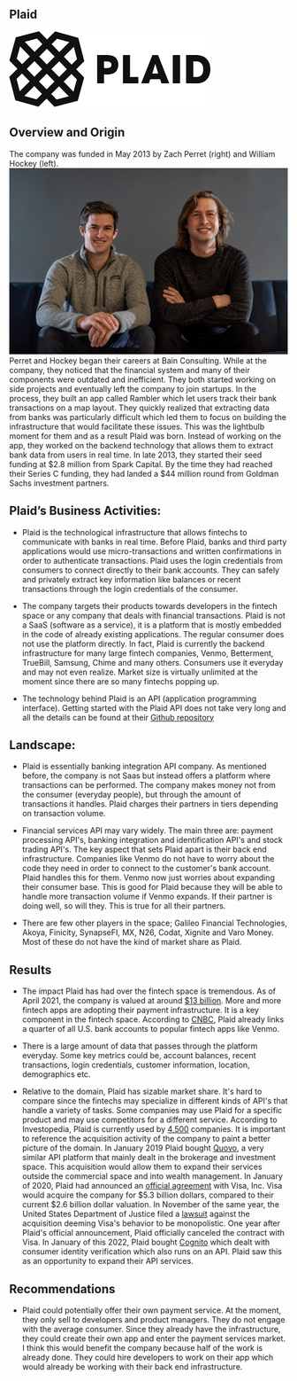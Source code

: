 ## **Plaid**
![logo](https://github.com/Gsilvera24/Plaid/blob/main/plaidlogo.png)

## Overview and Origin

The company was funded in May 2013 by Zach Perret (right) and William Hockey (left). 
![](https://github.com/Gsilvera24/Plaid/blob/main/founders.jpg)
Perret and Hockey began their careers at Bain Consulting. While at the company, they noticed that the financial system and many of their components were outdated and inefficient. They both started working on side projects and eventually left the company to join startups. In the process, they built an app called Rambler which let users track their bank transactions on a map layout. They quickly realized that extracting data from banks was particularly difficult which led them to focus on building the infrastructure that would facilitate these issues. This was the lightbulb moment for them and as a result Plaid was born. Instead of working on the app, they worked on the backend technology that allows them to extract bank data from users in real time. In late 2013, they started their seed funding at  $2.8 million from Spark Capital. By the time they had reached their Series C funding, they had landed a $44 million round from Goldman Sachs investment partners. 

## Plaid’s Business Activities:

* Plaid is the technological infrastructure that allows fintechs to communicate with banks in real time. Before Plaid, banks and third party applications would use micro-transactions and written confirmations in order to authenticate transactions. Plaid uses the login credentials from consumers to connect directly to their bank accounts. They can safely and privately extract key information like balances or recent transactions through the login credentials of the consumer.  

* The company targets their products towards developers in the fintech space or any company that deals with financial transactions. Plaid is not a SaaS (software as a service), it is a platform that is mostly embedded in the code of already existing applications. The regular consumer does not use the platform directly. In fact, Plaid is currently the backend infrastructure for many large fintech companies, Venmo, Betterment, TrueBill, Samsung, Chime and many others. Consumers use it everyday and may not even realize. Market size is virtually unlimited at the moment since there are so many fintechs popping up.


* The technology behind Plaid is an API (application programming interface). Getting started with the Plaid API does not take very long and all the details can be found at their [Github repository](https://github.com/plaid/quickstart)

## Landscape:

* Plaid is essentially banking integration API company. As mentioned before, the company is not Saas but instead offers a platform where transactions can be performed. The company makes money not from the consumer (everyday people), but through the amount of transactions it handles. Plaid charges their partners in tiers depending on transaction volume. 

* Financial services API may vary widely. The main three are: payment processing API's, banking integration and identification API's and stock trading API's. The key aspect that sets Plaid apart is their back end infrastructure. Companies like Venmo do not have to worry about the code they need in order to connect to the customer's bank account. Plaid handles this for them. Venmo now just worries about expanding their consumer base. This is good for Plaid because they will be able to handle more transaction volume if Venmo expands. If their partner is doing well, so will they. This is true for all their partners. 

* There are few other players in the space; Galileo Financial Technologies, Akoya, Finicity, SynapseFI, MX, N26, Codat, Xignite and Varo Money. Most of these do not have the kind of market share as Plaid.

## Results

* The impact Plaid has had over the fintech space is tremendous. As of April 2021, the company is valued at around [$13 billion](https://www.cnbc.com/2021/04/07/plaid-hits-13point4-billion-valuation-in-the-wake-of-scrapped-visa-deal.html). More and more fintech apps are adopting their payment infrastructure. It is a key component in the fintech space. According to [CNBC](https://www.cnbc.com/2019/01/08/fintech-start-up-plaid-to-buy-competitor-quovo-for-200-million-in-its-first-major-deal.html), Plaid already links a quarter of all U.S. bank accounts to popular fintech apps like Venmo.

* There is a large amount of data that passes through the platform everyday. Some key metrics could be, account balances, recent transactions, login credentials, customer information, location, demographics etc. 

* Relative to the domain, Plaid has sizable market share. It's hard to compare since the fintechs may specialize in different kinds of API's that handle a variety of tasks. Some companies may use Plaid for a specific product and may use competitors for a different service. According to Investopedia, Plaid is currently used by [4,500](https://www.investopedia.com/what-is-plaid-5207625) companies. It is important to reference the acquisition activity of the company to paint a better picture of the domain. In January 2019 Plaid bought [Quovo](https://www.businessinsider.com/plaid-acquires-quovo-2019-1), a very similar API platform that mainly dealt in the brokerage and investment space. This acquisition would allow them to expand their services outside the commercial space and into wealth management. In January of 2020, Plaid had announced an [official agreement](https://www.cnbc.com/2020/01/13/visa-to-acquire-plaid-the-fintech-powering-venmo-and-other-banking-apps-for-5point3-billion.html) with Visa, Inc. Visa would acquire the company for $5.3 billion dollars, compared to their current $2.6 billion dollar valuation. In November of the same year, the United States Department of Justice filed a [lawsuit](https://www.justice.gov/opa/pr/justice-department-sues-block-visas-proposed-acquisition-plaid) against the acquisition deeming Visa's behavior to be monopolistic. One year after Plaid's official announcement, Plaid officially canceled the contract with Visa. In January of this 2022, Plaid bought [Cognito](https://plaid.com/blog/cognito-joins-plaid/) which dealt with consumer identity verification which also runs on an API. Plaid saw this as an opportunity to expand their API services. 

## Recommendations

* Plaid could potentially offer their own payment service. At the moment, they only sell to developers and product managers. They do not engage with the average consumer. Since they already have the infrastructure, they could create their own app and enter the payment services market. I think this would benefit the company because half of the work is already done. They could hire developers to work on their app which would already be working with their back end infrastructure. 

